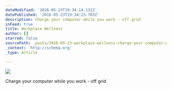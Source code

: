 ```yaml
---
dateModified: '2016-05-23T19:34:14.131Z'
datePublished: '2016-05-23T19:34:23.703Z'
description: Charge your computer while you work - off grid
inFeed: true
title: Workplace Wellness
author: []
starred: false
sourcePath: _posts/2016-05-23-workplace-wellness-charge-your-computer-while-you-work-o.md
_context: 'http://schema.org'
_type: Article

---
```

![](https://the-grid-user-content.s3-us-west-2.amazonaws.com/03e809fc-63c1-470b-baea-ee5d6e605f04.jpg)

Charge your computer while you work - off grid